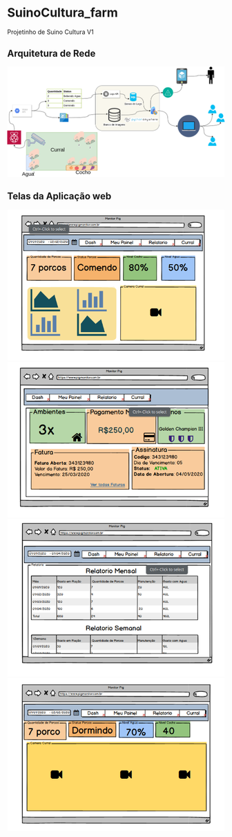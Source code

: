 # SuinoCultura_farm
Projetinho de Suino Cultura V1 

## Arquitetura de Rede 

![](SuinoCultura-papai.png)


## Telas da Aplicação web
![](1.png)
![](2.png)
![](3.png)
![](4.png)
